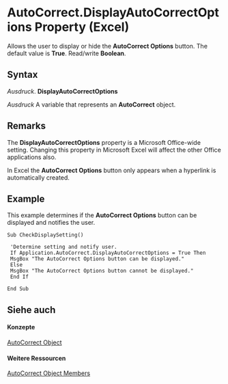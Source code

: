 
# AutoCorrect.DisplayAutoCorrectOptions Property (Excel)

Allows the user to display or hide the  **AutoCorrect Options** button. The default value is **True**. Read/write **Boolean**.


## Syntax

 _Ausdruck_. **DisplayAutoCorrectOptions**

 _Ausdruck_ A variable that represents an **AutoCorrect** object.


## Remarks

The  **DisplayAutoCorrectOptions** property is a Microsoft Office-wide setting. Changing this property in Microsoft Excel will affect the other Office applications also.

In Excel the  **AutoCorrect Options** button only appears when a hyperlink is automatically created.


## Example

This example determines if the  **AutoCorrect Options** button can be displayed and notifies the user.


```
Sub CheckDisplaySetting() 
 
 'Determine setting and notify user. 
 If Application.AutoCorrect.DisplayAutoCorrectOptions = True Then 
 MsgBox "The AutoCorrect Options button can be displayed." 
 Else 
 MsgBox "The AutoCorrect Options button cannot be displayed." 
 End If 
 
End Sub
```


## Siehe auch


#### Konzepte


[AutoCorrect Object](2594722a-2ff9-7175-4d35-0da0ad413b0d.md)
#### Weitere Ressourcen


[AutoCorrect Object Members](http://msdn.microsoft.com/library/ee525804-da41-f613-3e2a-6f6b115dcdd6%28Office.15%29.aspx)